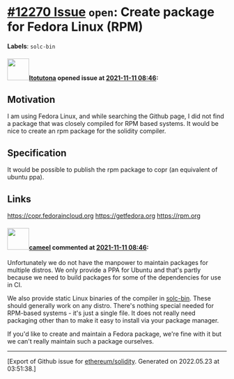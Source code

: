 # [\#12270 Issue](https://github.com/ethereum/solidity/issues/12270) `open`: Create package for Fedora Linux (RPM)  
**Labels**: `solc-bin`


#### <img src="https://avatars.githubusercontent.com/u/86356168?u=968eb1b503c5b940dbe768608393833720a70f66&v=4" width="50">[Itotutona](https://github.com/Itotutona) opened issue at [2021-11-11 08:46](https://github.com/ethereum/solidity/issues/12270):

<!--## Prerequisites

- First, many thanks for taking part in the community. We really appreciate that.
- We realize there is a lot of data requested here. We ask only that you do your best to provide as much information as possible so we can better help you.
- Support questions are better asked in one of the following locations:
	- [Solidity chat](https://gitter.im/ethereum/solidity)
	- [Stack Overflow](https://ethereum.stackexchange.com/)
- Ensure the issue isn't already reported (check `feature` and `language design` labels).

*Delete the above section and the instructions in the sections below before submitting*

-->


## Motivation

<!--
In this section you describe how you propose to address the problem you described earlier,
including by giving one or more exemplary source code snippets for demonstration.
-->
I am using Fedora Linux, and while searching the Github page, I did not find a package that was closely compiled for RPM based systems. It would be nice to create an rpm package for the solidity compiler. 

## Specification

<!--
The technical specification should describe the syntax and semantics of any new feature. The
specification should be detailed enough to allow any developer to implement the functionality.
-->

It would be possible to publish the rpm package to copr (an equivalent of ubuntu ppa). 

## Links

https://copr.fedoraincloud.org
https://getfedora.org
https://rpm.org


#### <img src="https://avatars.githubusercontent.com/u/137030?v=4" width="50">[cameel](https://github.com/cameel) commented at [2021-11-11 08:46](https://github.com/ethereum/solidity/issues/12270#issuecomment-969550904):

Unfortunately we do not have the manpower to maintain packages for multiple distros. We only provide a PPA for Ubuntu and that's partly because we need to build packages for some of the dependencies for use in CI.

We also provide static Linux binaries of the compiler in [solc-bin](https://github.com/ethereum/solc-bin/). These should generally work on any distro. There's nothing special needed for RPM-based systems - it's just a single file. It does not really need packaging other than to make it easy to install via your package manager.

If you'd like to create and maintain a Fedora package, we're fine with it but we can't really maintain such a package ourselves.


-------------------------------------------------------------------------------



[Export of Github issue for [ethereum/solidity](https://github.com/ethereum/solidity). Generated on 2022.05.23 at 03:51:38.]
